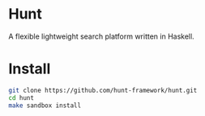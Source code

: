 Hunt
====

A flexible lightweight search platform written in Haskell.

Install
====

 ```bash
git clone https://github.com/hunt-framework/hunt.git
cd hunt
make sandbox install
```
